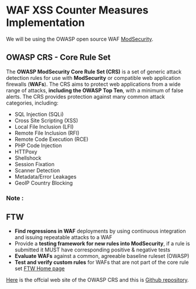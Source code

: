 # WAF XSS Counter Measures Implementation 

We will be using the OWASP open source WAF [ModSecurity](modsecurity.md).

## OWASP CRS - Core Rule Set


The **OWASP ModSecurity Core Rule Set (CRS)** is a set of generic attack detection rules for use with **ModSecurity** or compatible web application firewalls (**WAFs**). The CRS aims to protect web applications from a wide range of attacks, **including the OWASP Top Ten**, with a minimum of false alerts. The CRS provides protection against many common attack categories, including:
* SQL Injection (SQLi)
* Cross Site Scripting (XSS)
* Local File Inclusion (LFI)
* Remote File Inclusion (RFI)
* Remote Code Execution (RCE)
* PHP Code Injection
* HTTPoxy
* Shellshock
* Session Fixation
* Scanner Detection
* Metadata/Error Leakages
* GeoIP Country Blocking

### Note :

**FTW**
---
* **Find regressions in WAF** deployments by using continuous integration and issuing repeatable attacks to a WAF
* Provide a **testing framework for new rules into ModSecurity**, if a rule is submitted it MUST have corresponding positive & negative tests
* **Evaluate WAFs** against a common, agreeable baseline ruleset (OWASP)
* **Test and verify custom rules** for WAFs that are not part of the core rule set
[FTW Home page](https://github.com/fastly/ftw)

[Here](https://coreruleset.org/) is the offcial web site of the OWASP CRS and this is [Github repository](https://github.com/SpiderLabs/owasp-modsecurity-crs).
